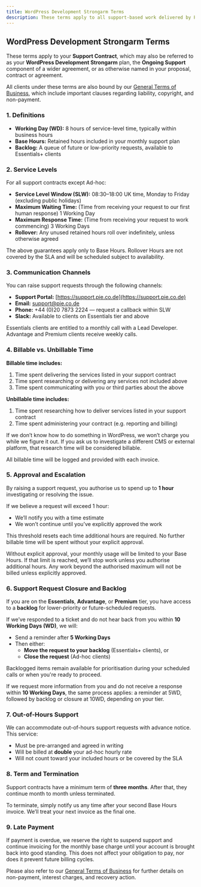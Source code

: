 ```yaml
---
title: WordPress Development Strongarm Terms
description: These terms apply to all support-based work delivered by PIE Code.
---
```


## WordPress Development Strongarm Terms

These terms apply to your **Support Contract**, which may also be referred to as your **WordPress Development Strongarm** plan, the **Ongoing Support** component of a wider agreement, or as otherwise named in your proposal, contract or agreement.

All clients under these terms are also bound by our [General Terms of Business](https://terms.pie.co.de/general), which include important clauses regarding liability, copyright, and non-payment.

### 1. Definitions

- **Working Day (WD):** 8 hours of service-level time, typically within business hours
- **Base Hours:** Retained hours included in your monthly support plan
- **Backlog:** A queue of future or low-priority requests, available to Essentials+ clients

### 2. Service Levels

For all support contracts except Ad-hoc:

- **Service Level Window (SLW):** 08:30–18:00 UK time, Monday to Friday (excluding public holidays)
- **Maximum Waiting Time:** (Time from receiving your request to our first human response) 1 Working Day
- **Maximum Response Time:** (Time from receiving your request to work commencing) 3 Working Days
- **Rollover:** Any unused retained hours roll over indefinitely, unless otherwise agreed

The above guarantees apply only to Base Hours. Rollover Hours are not covered by the SLA and will be scheduled subject to availability.

### 3. Communication Channels

You can raise support requests through the following channels:

- **Support Portal:** [https://support.pie.co.de](https://support.pie.co.de)
- **Email:** [support@pie.co.de](mailto:support@pie.co.de)
- **Phone:** +44 (0)20 7873 2224 — request a callback within SLW
- **Slack:** Available to clients on Essentials tier and above

Essentials clients are entitled to a monthly call with a Lead Developer. Advantage and Premium clients receive weekly calls.

### 4. Billable vs. Unbillable Time

**Billable time includes:**

1. Time spent delivering the services listed in your support contract
2. Time spent researching or delivering any services not included above
3. Time spent communicating with you or third parties about the above

**Unbillable time includes:**

1. Time spent researching how to deliver services listed in your support contract
2. Time spent administering your contract (e.g. reporting and billing)

If we don’t know how to do something in WordPress, we won’t charge you while we figure it out. If you ask us to investigate a different CMS or external platform, that research time will be considered billable.

All billable time will be logged and provided with each invoice.

### 5. Approval and Escalation

By raising a support request, you authorise us to spend up to **1 hour** investigating or resolving the issue.

If we believe a request will exceed 1 hour:

- We’ll notify you with a time estimate
- We won’t continue until you’ve explicitly approved the work

This threshold resets each time additional hours are required. No further billable time will be spent without your explicit approval.

Without explicit approval, your monthly usage will be limited to your Base Hours. If that limit is reached, we’ll stop work unless you authorise additional hours. Any work beyond the authorised maximum will not be billed unless explicitly approved.

### 6. Support Request Closure and Backlog

If you are on the **Essentials**, **Advantage**, or **Premium** tier, you have access to a **backlog** for lower-priority or future-scheduled requests.

If we’ve responded to a ticket and do not hear back from you within **10 Working Days (WD)**, we will:

- Send a reminder after **5 Working Days**
- Then either:
  - **Move the request to your backlog** (Essentials+ clients), or
  - **Close the request** (Ad-hoc clients)

Backlogged items remain available for prioritisation during your scheduled calls or when you're ready to proceed.

If we request more information from you and do not receive a response within **10 Working Days**, the same process applies: a reminder at 5WD, followed by backlog or closure at 10WD, depending on your tier.

### 7. Out-of-Hours Support

We can accommodate out-of-hours support requests with advance notice. This service:

- Must be pre-arranged and agreed in writing
- Will be billed at **double** your ad-hoc hourly rate
- Will not count toward your included hours or be covered by the SLA

### 8. Term and Termination

Support contracts have a minimum term of **three months**. After that, they continue month to month unless terminated.

To terminate, simply notify us any time after your second Base Hours invoice. We’ll treat your next invoice as the final one.

### 9. Late Payment

If payment is overdue, we reserve the right to suspend support and continue invoicing for the monthly base charge until your account is brought back into good standing. This does not affect your obligation to pay, nor does it prevent future billing cycles.

Please also refer to our [General Terms of Business](https://terms.pie.co.de/general) for further details on non-payment, interest charges, and recovery action.
